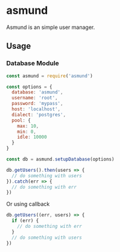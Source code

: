 # asmund

Asmund is an simple user manager.

## Usage

### Database Module

```js
const asmund = require('asmund')

const options = {
  database: 'asmund',
  username: 'root',
  password: 'mypass',
  host: 'localhost',
  dialect: 'postgres',
  pool: {
    max: 10,
    min: 0,
    idle: 10000
  }
}

const db = asmund.setupDatabase(options)

db.getUsers().then(users => {
  // do something with users
}).catch(err => {
  // do something with err
})
```

Or using callback

```js
db.getUsers((err, users) => {
  if (err) {
    // do something with err
  }
  // do something with users
})
```
